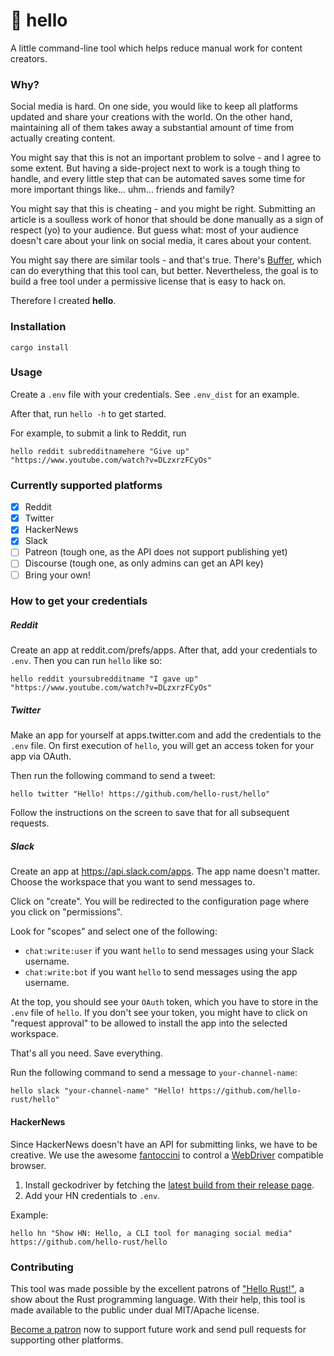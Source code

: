 # 👋 hello

A little command-line tool which helps reduce manual work for content creators.  

### Why?

Social media is hard. On one side, you would like to keep all platforms updated
and share your creations with the world. On the other hand, maintaining all of
them takes away a substantial amount of time from actually creating content.

You might say that this is not an important problem to solve - and I agree to
some extent. But having a side-project next to work is a tough thing to handle,
and every little step that can be automated saves some time for more important
things like... uhm... friends and family?

You might say that this is cheating - and you might be right. Submitting an
article is a soulless work of honor that should be done manually as a sign of
respect (yo) to your audience. But guess what: most of your audience doesn't
care about your link on social media, it cares about your content.

You might say there are similar tools - and that's true. There's
[Buffer](https://buffer.com), which can do everything that this tool can, but
better. Nevertheless, the goal is to build a free tool under a permissive
license that is easy to hack on.


Therefore I created **hello**.

### Installation

```
cargo install
```

### Usage

Create a `.env` file with your credentials. See `.env_dist` for an example.

After that, run `hello -h` to get started.

For example, to submit a link to Reddit, run
```
hello reddit subredditnamehere "Give up" "https://www.youtube.com/watch?v=DLzxrzFCyOs"
```

### Currently supported platforms

* [X] Reddit
* [X] Twitter
* [X] HackerNews
* [X] Slack
* [ ] Patreon (tough one, as the API does not support publishing yet)
* [ ] Discourse (tough one, as only admins can get an API key)
* [ ] Bring your own!

### How to get your credentials

##### Reddit

Create an app at reddit.com/prefs/apps.
After that, add your credentials to `.env`.
Then you can run `hello` like so:

```
hello reddit yoursubredditname "I gave up" "https://www.youtube.com/watch?v=DLzxrzFCyOs"
```

##### Twitter

Make an app for yourself at apps.twitter.com and add the credentials to the
`.env` file. On first execution of `hello`,
you will get an access token for your app via OAuth.

Then run the following command to send a tweet:

```
hello twitter "Hello! https://github.com/hello-rust/hello"
```

Follow the instructions on the screen to save that for all subsequent requests.

##### Slack

Create an app at https://api.slack.com/apps.
The app name doesn't matter. Choose the workspace that you want to send messages
to.

Click on "create". You will be redirected to the configuration page where you
click on "permissions".

Look for "scopes" and select one of the following:

* `chat:write:user` if you want `hello` to send messages using your Slack username.
* `chat:write:bot` if you want `hello` to send messages using the app username.

At the top, you should see your `OAuth` token, which you have to store in the
`.env` file of `hello`. If you don't see your token, you might have to click on
"request approval" to be allowed to install the app into the selected workspace.

That's all you need. Save everything. 

Run the following command to send a message to `your-channel-name`:

```
hello slack "your-channel-name" "Hello! https://github.com/hello-rust/hello"
```

#### HackerNews

Since HackerNews doesn't have an API for submitting links, we have to be
creative.
We use the awesome [fantoccini](https://github.com/jonhoo/fantoccini) to control
a [WebDriver](https://github.com/Fyrd/caniuse/issues/2757#issuecomment-304529217)
compatible browser.

1. Install geckodriver by fetching the [latest build from their release page](https://github.com/mozilla/geckodriver/releases).
2. Add your HN credentials to `.env`.

Example:

```
hello hn "Show HN: Hello, a CLI tool for managing social media" https://github.com/hello-rust/hello
```

### Contributing

This tool was made possible by the excellent patrons of ["Hello
Rust!"](https://github.com/hello-rust/show), a show about the Rust programming
language. With their help, this tool is made available to the public under dual
MIT/Apache license.

[Become a patron](https://www.patreon.com/bePatron?c=1568097) now to support
future work and send pull requests for supporting other platforms.
